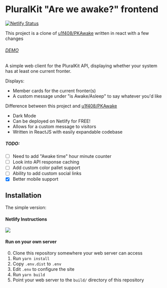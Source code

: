 # PluralKit "Are we awake?" frontend
[![Netlify Status](https://api.netlify.com/api/v1/badges/49a2a8cd-a846-4388-b2fa-a9249b4d3f4c/deploy-status)](https://app.netlify.com/sites/teanooksproduction/deploys)

This project is a clone of [u1f408/PKAwake](https://github.com/u1f408/PKAwake) written in react with a few changes

###### [DEMO](https://teanooksproduction.netlify.app/)

A simple web client for the PluralKit API, displaying
whether your system has at least one current fronter.

Displays:

- Member cards for the current fronter(s)
- A custom message under "is Awake/Asleep" to say whatever you'd like

Difference between this project and [u1f408/PKAwake](https://github.com/u1f408/PKAwake)

- Dark Mode
- Can be deployed on Netlify for FREE!
- Allows for a custom message to visitors
- Written in ReactJS with easily expandable codebase

##### TODO:
 - [ ] Need to add "Awake time" hour minute counter
 - [ ] Look into API response caching
 - [ ] Add custom color pallet support 
 - [ ] Ability to add custom social links
 - [x] Better mobile support

## Installation

The simple version:

#### Netlify Instructions 
[![](https://www.netlify.com/img/deploy/button.svg)](https://app.netlify.com/start/deploy?repository=https://github.com/jcsumlin/plural-kit-awake)


#### Run on your own server

0. Clone this repository somewhere your web server can access
0. Run `yarn install`
0. Copy `.env.dist` to `.env`
0. Edit `.env` to configure the site
0. Run `yarn build`
0. Point your web server to the `build/` directory of this repository

